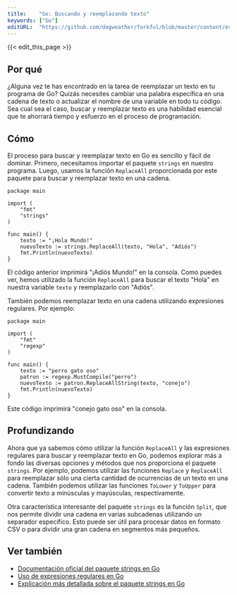 ```yaml
---
title:    "Go: Buscando y reemplazando texto"
keywords: ["Go"]
editURL:  "https://github.com/dogweather/forkful/blob/master/content/es/go/searching-and-replacing-text.md"
---
```


{{< edit_this_page >}}

## Por qué

¿Alguna vez te has encontrado en la tarea de reemplazar un texto en tu programa de Go? Quizás necesites cambiar una palabra específica en una cadena de texto o actualizar el nombre de una variable en todo tu código. Sea cual sea el caso, buscar y reemplazar texto es una habilidad esencial que te ahorrará tiempo y esfuerzo en el proceso de programación.

## Cómo

El proceso para buscar y reemplazar texto en Go es sencillo y fácil de dominar. Primero, necesitamos importar el paquete `strings` en nuestro programa. Luego, usamos la función `ReplaceAll` proporcionada por este paquete para buscar y reemplazar texto en una cadena.

```
package main

import (
    "fmt"
    "strings"
)

func main() {
    texto := "¡Hola Mundo!"
    nuevoTexto := strings.ReplaceAll(texto, "Hola", "Adiós")
    fmt.Println(nuevoTexto)
}

```

El código anterior imprimirá "¡Adiós Mundo!" en la consola. Como puedes ver, hemos utilizado la función `ReplaceAll` para buscar el texto "Hola" en nuestra variable `texto` y reemplazarlo con "Adiós".

También podemos reemplazar texto en una cadena utilizando expresiones regulares. Por ejemplo:

```
package main

import (
    "fmt"
    "regexp"
)

func main() {
    texto := "perro gato oso"
    patron := regexp.MustCompile("perro")
    nuevoTexto := patron.ReplaceAllString(texto, "conejo")
    fmt.Println(nuevoTexto)
}
```

Este código imprimirá "conejo gato oso" en la consola.

## Profundizando

Ahora que ya sabemos cómo utilizar la función `ReplaceAll` y las expresiones regulares para buscar y reemplazar texto en Go, podemos explorar más a fondo las diversas opciones y métodos que nos proporciona el paquete `strings`. Por ejemplo, podemos utilizar las funciones `Replace` y `ReplaceAll` para reemplazar sólo una cierta cantidad de ocurrencias de un texto en una cadena. También podemos utilizar las funciones `ToLower` y `ToUpper` para convertir texto a minúsculas y mayúsculas, respectivamente.

Otra característica interesante del paquete `strings` es la función `Split`, que nos permite dividir una cadena en varias subcadenas utilizando un separador específico. Esto puede ser útil para procesar datos en formato CSV o para dividir una gran cadena en segmentos más pequeños.

## Ver también

- [Documentación oficial del paquete strings en Go](https://golang.org/pkg/strings/)
- [Uso de expresiones regulares en Go](https://www.digitalocean.com/community/tutorials/how-to-use-regular-expressions-in-go-es)
- [Explicación más detallada sobre el paquete strings en Go](https://www.calhoun.io/what-the-stdlib-part-1-strings/)